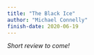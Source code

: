 ```yaml
---
title: "The Black Ice"
author: "Michael Connelly"
finish-date: 2020-06-19
---
```


_Short review to come!_
